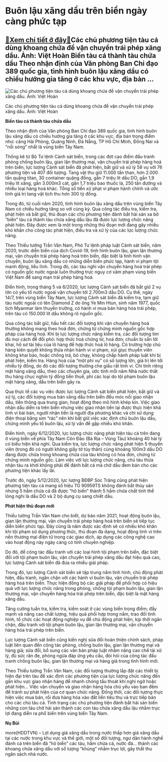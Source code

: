 Buôn lậu xăng dầu trên biển ngày càng phức tạp
==============================================

[:gift:Xem chi tiết ở đây:gift:](https://hddtvn.com/buon-lau-xang-dau-tren-bien-ngay-cang-phuc-tap/)Các chủ phương tiện tàu cá dùng khoang chứa để vận chuyển trái phép xăng dầu. Ảnh: Việt Hoàn Biến tàu cá thành tàu chứa dầu Theo nhận định của Văn phòng Ban Chỉ đạo 389 quốc gia, tình hình buôn lậu xăng dầu có chiều hướng gia tăng ở các khu vực, địa bàn …
---------------------------------------------------------------------------------------------------------------------------------------------------------------------------------------------------------------------------------------------------------------





![Các chủ phương tiện tàu cá dùng  khoang chứa để vận chuyển trái phép xăng dầu.	 Ảnh: Việt Hoàn](https://hddtvn.com/wp-content/uploads/2021/01/0216_9-4951_Kiem-tra-hang-hoa-tren-tau.jpg "Các chủ phương tiện tàu cá dùng  khoang chứa để vận chuyển trái phép xăng dầu.	 Ảnh: Việt Hoàn")


Các chủ phương tiện tàu cá dùng khoang chứa để vận chuyển trái phép xăng dầu. Ảnh: Việt Hoàn



**Biến tàu cá thành tàu chứa dầu**


Theo nhận định của Văn phòng Ban Chỉ đạo 389 quốc gia, tình hình buôn lậu xăng dầu có chiều hướng gia tăng ở các khu vực, địa bàn trọng điểm như: cảng Hải Phòng, Quảng Ninh, Đà Nẵng, TP Hồ Chí Minh, Đồng Nai và “nổi sóng” nhất là vùng biển Tây Nam.





Thống kê từ Bộ Tư lệnh Cảnh sát biển, trong các đợt cao điểm đấu tranh phòng chống buôn lậu, gian lận thương mại, vận chuyển trái phép hàng hoá trên biển, lực lượng Cảnh sát biển đã phát hiện, bắt giữ và xử lý 58 vụ với 76 phương tiện và 407 đối tượng. Tang vật thu giữ 11.000 tấn than, hơn 2.000 tấn quặng titan, 30 container quặng đồng, gần 7 triệu lít dầu DO, gần 1,9 triệu lít xăng, gần 3.000m3 cát, gần 1,7 triệu bao thuốc lá, 250 tấn đường và nhiều loại hàng hoá khác. Tổng số tiền xử phạt vi phạm hành chính và ước tính giá trị tang vật tịch thu hơn 300 tỷ đồng.



Trong đó, từ cuối năm 2020, tình hình buôn lậu xăng dầu trên vùng biển Tây Nam có chiều hướng tăng so với cùng kỳ. Qua công tác điều tra, kiểm tra, phát hiện và bắt giữ, thủ đoạn các chủ phương tiện đánh bắt hải sản xa bờ “biến” tàu cá thành tàu chứa xăng dầu lậu đã được lực lượng chức năng phát hiện. Đây được xem là một trong những thủ đoạn mới đang gây nhiều khó khăn cho công tác phát hiện, điều tra và xử lý của các lực lượng chức năng.


Theo Thiếu tướng Trần Văn Nam, Phó Tư lệnh pháp luật Cảnh sát biển, năm 2020, trước diễn biến của dịch Covid-19, tình hình buôn lậu, gian lận thương mại, vận chuyển trái phép hàng hoá trên biển, đặc biệt là tình hình vận chuyển, buôn lậu xăng dầu có những diễn biến phức tạp, hành vi phạm tội manh động, liều lĩnh. Trong đó, các tàu nghi vận chuyển hàng hoá trái phép có nguồn gốc nước ngoài luôn thường trực nguy cơ xâm phạm vùng biển Việt Nam để sang mạn trái phép hàng hoá.


Điển hình, trong tháng 5 và 6/2020, lực lượng Cảnh sát biển đã bắt giữ 2 vụ lớn có yếu tố nước ngoài vận chuyển tới 2.700m3 dầu DO. Cụ thể, ngày 14/7, trên vùng biển Tây Nam, lực lượng Cảnh sát biển đã kiểm tra, tạm giữ tàu nước ngoài có tên Diamond Z do ông Ye Min Htun, sinh năm 1977, quốc tịch Myanmar làm thuyền trưởng, có hành vi mua bán hàng hóa trái phép, trên tàu có 150.000 lít dầu không rõ nguồn gốc.


Qua công tác bắt giữ, hầu hết các đối tượng khi vận chuyển hàng hoá thường không mang theo hoá đơn, chứng từ chứng minh nguồn gốc hợp pháp của hàng hoá. Khi bị lực lượng chức năng kiểm tra, các đối tượng tìm đủ mọi cách để đối phó: hợp thức hoá chứng từ, hoá đơn; chuẩn bị sẵn lời khai, hồ sơ tài liệu của lô hàng để hợp thức hoá lô hàng. Có trường hợp chủ hàng kiên quyết không thừa nhận hành vi vi phạm, xúi giục thuyền viên không khai báo, hoặc chống trả, bỏ chạy, không chấp hành pháp luật khi bị phát hiện, kiểm tra. Hàng hoá của “một phi vụ” có số lượng lớn, giá trị lên tới nhiều tỷ đồng, do đó các đối tượng thường che giấu rất tinh vi. Chỉ tính riêng mặt hàng xăng dầu, theo các chuyên gia, ước tính mỗi năm Nhà nước thất thu hàng chục nghìn tỷ đồng tiền thuế, phí các loại do tội phạm buôn lậu mặt hàng xăng, dầu trên biển gây ra.


Qua thực tế các vụ việc được lực lượng Cảnh sát biển phát hiện, bắt giữ và xử lý, các đối tượng mua bán xăng dầu trên biển đều móc nối giao nhận dầu, tiền thông qua trung gian, hoạt động theo mô hình khép kín. Việc giao nhận dầu diễn ra trên biển nhưng việc giao nhận tiền lại được thực hiện khá tinh vi bài bản, người nhận tiền là người địa phương khác và chỉ sử dụng điện thoại bằng sim “rác” nên khi bắt giữ việc xác định chủ buôn lậu dầu, chứng minh yếu tố buôn lậu, xử lý vấn đề gặp nhiều khó khăn.


Điển hình, ngày 6/12/2020, lực lượng chức năng phát hiện tàu cá trên đang ở vùng biển về phía Tây Nam Côn Đảo (Bà Rịa – Vũng Tàu) khoảng 40 hải lý có biểu hiện khả nghi. Qua kiểm tra, lực lượng chức năng phát hiện 5 thuyền viên (trong đó có người không giấy tờ tùy thân) cùng khoảng 100m3 dầu DO đang được chứa trong khoang chứa của tàu không có hóa đơn, chứng từ chứng minh nguồn gốc. Làm việc với lực lượng chức năng, chủ tàu thừa nhận tàu ra khơi không phải để đánh bắt cá mà chở dầu đem bán cho các phương tiện khác lấy lãi.


Trước đó, ngày 5/12/2020, lực lượng BĐBP Sóc Trăng cũng phát hiện phương tiện tàu cá mang số hiệu TG 90959TS không đánh bắt thủy sản nhưng 5 hầm chứa cá đã được “hô biến” thành 5 hầm chứa chất tinh thể lỏng nghi là dầu DO và 2 bộ dụng cụ sang chiết dầu.


**Phát hiện thủ đoạn mới**


Thiếu tướng Trần Văn Nam cho biết, dự báo năm 2021, hoạt động buôn lậu, gian lận thương mại, vận chuyển trái phép hàng hoá trên biển sẽ tiếp tục diễn biến phức tạp. Đây cũng là năm được xác định sẽ có nhiều khó khăn khi tội phạm sử dụng phương thức, thủ đoạn đa dạng, hoạt động tinh vi trên nền thương mại điện tử trong các giao dịch, áp dụng các công nghệ cao vào hoạt động này ngày càng có tính chuyên nghiệp.


Do đó, để công tác đấu tranh với các loại hình tội phạm trên biển, đặc biệt đối với tội phạm buôn lậu, vận chuyển trái phép xăng dầu đạt hiệu quả cao, lực lượng Cảnh sát biển đã đưa ra nhiều giải pháp.


Trong đó, lực lượng Cảnh sát biển sẽ tập trung nắm tình hình, chủ động phát hiện, đấu tranh, ngăn chặn với các hành vi buôn lậu, vận chuyển trái phép hàng hoá trên biển. Thực hiện đồng bộ các giải pháp để phối hợp có hiệu quả với lực lượng chức năng trong phòng, chống tội phạm buôn lậu, gian lận thương mại, vận chuyển hàng hóa trái phép trên biển, đặc biệt là mặt hàng xăng dầu.


Tăng cường tuần tra, kiểm tra, kiểm soát ở các vùng biển trọng điểm; đẩy mạnh và nâng cao chất lượng, hiệu quả phối hợp trong nắm, trao đổi tình hình, tổ chức các hoạt động nghiệp vụ để chủ động phát hiện, kịp thời ngăn chặn, đấu tranh với tội phạm buôn lậu, gian lận thương mại, vận chuyển hàng hóa trái phép trên biển.


Lực lượng Cảnh sát biển cũng kiến nghị sửa đổi hoàn thiện chính sách, pháp luật liên quan đến công tác phòng, chống buôn lậu, gian lận thương mại và hàng giả; sửa đổi, bổ sung các văn bản pháp luật nhằm nâng cao chế tài xử lý, đủ sức răn đe, phòng ngừa đáp ứng yêu cầu, đòi hỏi của công tác đấu tranh chống buôn lậu, gian lận thương mại và hàng giả trong tình hình mới.





Theo Thiếu tướng Trần Văn Nam, các đối tượng thường lắp đặt các thiết bị hiện đại trên tàu để xác định các phương tiện của lực lượng chức năng đến gần khu vực giao nhận hàng để nhanh chóng tẩu thoát khi nghi ngờ hoặc phát hiện… Việc vận chuyển và giao nhận hàng hóa chủ yếu vào ban đêm để tránh sự phát hiện của cơ quan chức năng. Đồng thời, các đối tượng thực hiện việc mua bán, rồi đưa hàng hóa vào đất liền tiêu thụ và trực tiếp bán cho các chủ tàu cá. Tình trạng các chủ phương tiện đánh bắt hải sản biến những con tàu chở hải sản thành các con tàu chứa xăng dầu lậu nhằm trục lợi đang diễn ra phổ biến trên vùng biển Tây Nam.




**Nụ Bùi**



more(HDDTVN) – Lợi dụng giá xăng dầu trong nước thấp hơn giá xăng dầu tại các nước trong khu vực và thế giới, một số đối tượng, ngư dân hành nghề đánh cá trên biển đã “hô biến” các tàu, hầm chứa cá, nước đá… thành các khoang chứa xăng dầu với số lượng “khủng” nhằm trục lợi, gây thất thu ngân sách nhà nước.

